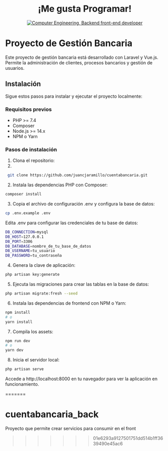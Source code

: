 <div align="center">
    <h1>¡Me gusta Programar!</h1>  
</div>
<div align="center">
    <a href="https://git.io/typing-svg"><img src="https://readme-typing-svg.demolab.com?font=Roboto+Slab&color=%237E3ACE&size=30&center=true&vCenter=true&width=450&lines=Soy Juan !!;Ingeniero de Sistemas;Backend+Frontend+Dev;Me gusta programar;function+findQuestion(42)" alt="Computer Engineering, Backend front-end developer"></a>
</div>



# Proyecto de Gestión Bancaria

Este proyecto de gestión bancaria está desarrollado con Laravel y Vue.js. Permite la administración de clientes, procesos bancarios y gestión de usuarios.

## Instalación

Sigue estos pasos para instalar y ejecutar el proyecto localmente:

### Requisitos previos

- PHP >= 7.4
- Composer
- Node.js >= 14.x
- NPM o Yarn

### Pasos de instalación

1. Clona el repositorio:
2. 
  ```bash
   git clone https://github.com/juancjaramillo/cuentabancaria.git

```

2. Instala las dependencias PHP con Composer:
   
 ```bash
composer install
```

3. Copia el archivo de configuración .env y configura la base de datos:

 ```bash
cp .env.example .env
```
Edita .env para configurar las credenciales de tu base de datos:

```bash
DB_CONNECTION=mysql
DB_HOST=127.0.0.1
DB_PORT=3306
DB_DATABASE=nombre_de_tu_base_de_datos
DB_USERNAME=tu_usuario
DB_PASSWORD=tu_contraseña
```
4. Genera la clave de aplicación:

```bash
php artisan key:generate
```
5. Ejecuta las migraciones para crear las tablas en la base de datos:

```bash
php artisan migrate:fresh --seed
```
6. Instala las dependencias de frontend con NPM o Yarn:

```bash
npm install
# o
yarn install
```
7. Compila los assets:

```bash
npm run dev
# o
yarn dev
```
8. Inicia el servidor local:

```bash
php artisan serve
```
Accede a http://localhost:8000 en tu navegador para ver la aplicación en funcionamiento.


=======
# cuentabancaria_back
Proyecto que permite crear servicios para consumir en el front
>>>>>>> 01e6293a9127501751dd514b1ff3639490e45ac6

